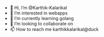 - 👋 Hi, I’m @Karthik-Kalarikal
- 👀 I’m interested in webapps
- 🌱 I’m currently learning golang
- 💞️ I’m looking to collaborate on 
- 📫 How to reach me karthikkalarikal@duck

<!---
Karthik-Kalarikal/Karthik-Kalarikal is a ✨ special ✨ repository because its `README.md` (this file) appears on your GitHub profile.
You can click the Preview link to take a look at your changes.
--->
